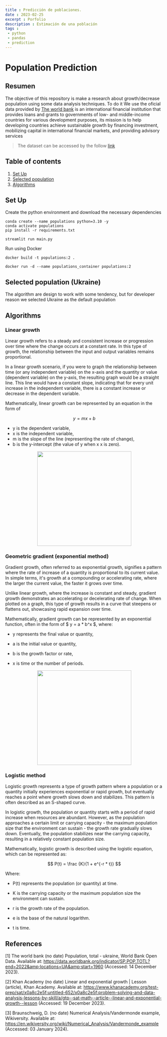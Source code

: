 ```yaml
---
title : Predicción de poblaciones.
date : 2023-02-25
excerpt : Porfolio
description : Estimación de una población
tags :
 - python
 - pandas
 - prediction
---
```


# **Population Prediction**


## Resumen

The objective of this repository is make a research about growth/decrease population using some data analysis techniques. To do it We use the oficial data provided by [The world bank](https://data.worldbank.org/indicator/SP.POP.TOTL?end=2022&locations=BM&start=1960&view=chart) is an international financial institution that provides loans and grants to governments of low- and middle-income countries for various development purposes, its mission is to help developing countries achieve sustainable growth by financing investment, mobilizing capital in international financial markets, and providing advisory services


> The dataset can be accessed by the follow [link](https://www.dane.gov.co/files/investigaciones/poblacion/proyepobla06_20/ProyeccionMunicipios2005_2020.xls)


## Table of contents
1. [Set Up](#set-up)
2. [Selected population](#selected-population-ukraine)
3. [Algorithms](#algorithms)

## Set Up

Create the python environment and download the necessary dependencies

```
conda create --name populations python=3.10 -y
conda activate populations
pip install -r requirements.txt
```

```
streamlit run main.py
```

Run using Docker

```
docker build -t populations:2 . 

docker run -d --name populations_container populations:2
```


## Selected population (Ukraine)

The algorithm are design to work with some tendency, but for developer reason we selected Ukraine as the default population


## Algorithms

### Linear growth 


Linear growth refers to a steady and consistent increase or progression over time where the change occurs at a constant rate. In this type of growth, the relationship between the input and output variables remains proportional.

In a linear growth scenario, if you were to graph the relationship between time (or any independent variable) on the x-axis and the quantity or value (dependent variable) on the y-axis, the resulting graph would be a straight line. This line would have a constant slope, indicating that for every unit increase in the independent variable, there is a constant increase or decrease in the dependent variable.

Mathematically, linear growth can be represented by an equation in the form of 

$$ y = m x + b $$


- y is the dependent variable,
- x is the independent variable,
- m is the slope of the line (representing the rate of change),
- b is the y-intercept (the value of  y when  x x is zero).


<p align="center">
  <img src="https://ccp.ucr.ac.cr/cursos/demografia_03/Imagenes/quinta4.gif" height ="300px">
</p>


### Geometric gradient (exponential method)


Gradient growth, often referred to as exponential growth, signifies a pattern where the rate of increase of a quantity is proportional to its current value. In simple terms, it's growth at a compounding or accelerating rate, where the larger the current value, the faster it grows over time.

Unlike linear growth, where the increase is constant and steady, gradient growth demonstrates an accelerating or decelerating rate of change. When plotted on a graph, this type of growth results in a curve that steepens or flattens out, showcasing rapid expansion over time.

Mathematically, gradient growth can be represented by an exponential function, often in the form of  $ y = a * b^x $,  where:
         
- y represents the final value or quantity,

- a is the initial value or quantity,

- b is the growth factor or rate,

- x is time or the number of periods.


<p align="center">
  <img src="https://ccp.ucr.ac.cr/cursos/demografia_03/Imagenes/quinta12.gif" height ="300px">
</p>

### Logistic method



Logistic growth represents a type of growth pattern where a population or a quantity initially experiences exponential or rapid growth, but eventually reaches a point where growth slows down and stabilizes. This pattern is often described as an S-shaped curve.

In logistic growth, the population or quantity starts with a period of rapid increase when resources are abundant. However, as the population approaches a certain limit or carrying capacity - the maximum population size that the environment can sustain - the growth rate gradually slows down. Eventually, the population stabilizes near the carrying capacity, resulting in a relatively constant population size.
         



         
Mathematically, logistic growth is described using the logistic equation, which can be represented as:

$$ P(t) = \frac {K}{1 + e^{-r * t}} $$
 
Where:

- P(t) represents the population (or quantity) at time.

- K is the carrying capacity or the maximum population size the environment can sustain.

- r is the growth rate of the population.

- e is the base of the natural logarithm.

- t is time.


## References

[1] The world bank (no date) Population, total - ukraine, World Bank Open Data. Available at: https://data.worldbank.org/indicator/SP.POP.TOTL?end=2022&amp;locations=UA&amp;start=1960 (Accessed: 14 December 2023). 


[2] Khan Academy (no date) Linear and exponential growth | Lesson (article), Khan Academy. Available at: https://www.khanacademy.org/test-prep/sat/x0a8c2e5f:untitled-652/x0a8c2e5f:problem-solving-and-data-analysis-lessons-by-skill/a/gtp--sat-math--article--linear-and-exponential-growth--lesson (Accessed: 19 December 2023). 


[3] Braunschweig, D. (no date) Numerical Analysis/Vandermonde example, Wikiversity. Available at: https://en.wikiversity.org/wiki/Numerical_Analysis/Vandermonde_example (Accessed: 03 January 2024). 